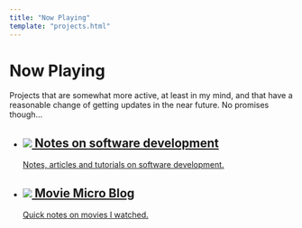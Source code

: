 ```yaml
---
title: "Now Playing"
template: "projects.html"
---
```

<h1>Now Playing</h1>
<p>Projects that are somewhat more active, at least in my mind, and that have a reasonable change of getting updates in the near future. No promises though...</p>
<p class="border"></p>
<ul class="projects">
<li>
<a href="/devnotes/">
<h2><img src="/image/clear.svg"> Notes on software development</h2>
<p>Notes, articles and tutorials on software development.</p>
</a>
</li>
<li>
<a href="/movies/">
<h2><img src="/image/movie-projector.svg"> Movie Micro Blog</h2>
<p>Quick notes on movies I watched.</p>
</a>
</li>
</ul>


